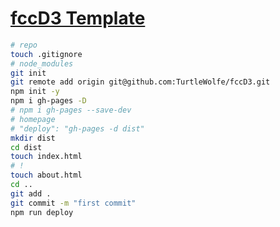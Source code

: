 # [fccD3 Template](https://www.google.com "Google's Homepage")

```bash
# repo
touch .gitignore
# node_modules
git init
git remote add origin git@github.com:TurtleWolfe/fccD3.git
npm init -y
npm i gh-pages -D
# npm i gh-pages --save-dev
# homepage
# "deploy": "gh-pages -d dist"
mkdir dist
cd dist
touch index.html
# !
touch about.html
cd ..
git add .
git commit -m "first commit"
npm run deploy
```
